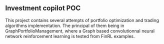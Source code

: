 ## Investment copilot POC

This project contains several attempts of portfolio optimization and trading algorithms implementation. The principal of them being in GraphPortfolioManagement, where a Graph based convolutionnal neural network reinforcement learning is tested from FinRL examples.
